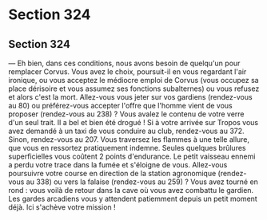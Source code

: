 # Section 324

## Section 324

— Eh bien, dans ces conditions, nous avons besoin de quelqu'un
pour remplacer Corvus. Vous avez le choix, poursuit-il en vous
regardant l'air ironique, ou vous acceptez le médiocre emploi de
Corvus (vous occupez sa place dérisoire et vous assumez ses
fonctions subalternes) ou vous refusez et alors c'est la mort.
Allez-vous vous jeter sur vos gardiens (rendez-vous au 80) ou
préférez-vous accepter l'offre que l'homme vient de vous
proposer (rendez-vous au 238) ?
Vous avalez le contenu de votre verre d'un seul trait. Il a bel et
bien été drogué ! Si à votre arrivée sur Tropos vous avez
demandé à un taxi de vous conduire au club, rendez-vous au
372. Sinon, rendez-vous au 207.
Vous traversez les flammes à une telle allure, que vous en
ressortez pratiquement indemne. Seules quelques brûlures
superficielles vous coûtent 2 points d'endurance. Le petit
vaisseau ennemi a perdu votre trace dans la fumée et s'éloigne de
vous. Allez-vous poursuivre votre course en direction de la
station agronomique (rendez-vous au 338) ou vers la falaise
(rendez-vous au 259) ?
Vous avez tourné en rond : vous voilà de retour dans la cave où
vous avez combattu le gardien. Les gardes arcadiens vous y
attendent patiemment depuis un petit moment déjà. Ici s'achève
votre mission !